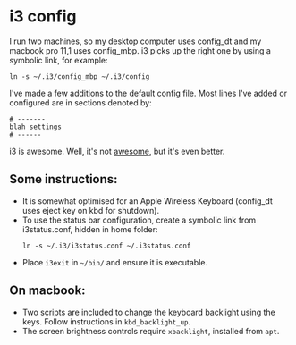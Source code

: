 # i3 config

I run two machines, so my desktop computer uses config_dt and my macbook pro 11,1 uses config_mbp. i3 picks
up the right one by using a symbolic link, for example:

	ln -s ~/.i3/config_mbp ~/.i3/config

I've made a few additions to the default config file. Most lines I've added or configured are in sections 
denoted by:

	# -------
	blah settings
	# ------

i3 is awesome. Well, it's not [awesome](http://awesome.naquadah.org/), but it's even better.

## Some instructions:

* It is somewhat optimised for an Apple Wireless Keyboard (config_dt uses eject key on kbd for shutdown).
* To use the status bar configuration, create a symbolic link from i3status.conf, hidden in home folder:
	```
	ln -s ~/.i3/i3status.conf ~/.i3status.conf
	```
* Place `i3exit` in `~/bin/` and ensure it is executable.

## On macbook:

* Two scripts are included to change the keyboard backlight using the keys. Follow instructions in `kbd_backlight_up`.
* The screen brightness controls require `xbacklight`, installed from `apt`.

